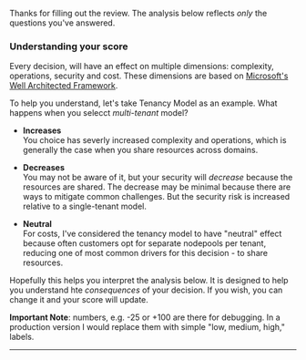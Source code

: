 Thanks for filling out the review. The analysis below reflects *only* the questions you've answered.

### Understanding your score

Every decision, will have an effect on multiple dimensions: complexity, operations, security and cost. These dimensions are based on [Microsoft's Well Architected Framework](https://docs.microsoft.com/en-us/azure/architecture/framework/).

To help you understand, let's take Tenancy Model as an example. What happens when you selecct *multi-tenant* model?

- **Increases**  
  You choice has severly increased complexity and operations, which is generally the case when you share resources across domains.

- **Decreases**  
  You may not be aware of it, but your security will *decrease* because the resources are shared. The decrease may be minimal because there are ways to mitigate common challenges. But the security risk is increased relative to a single-tenant model.

- **Neutral**  
  For costs, I've considered the tenancy model to have "neutral" effect because often customers opt for separate nodepools per tenant, reducing one of most common drivers for this decision - to share resources.

Hopefully this helps you interpret the analysis below. It is designed to help you understand hte *consequences* of your decision. If you wish, you can change it and your score will update.


**Important Note**: numbers, e.g. -25 or +100 are there for debugging. In a production version I would replace them with simple "low, medium, high," labels.

---
